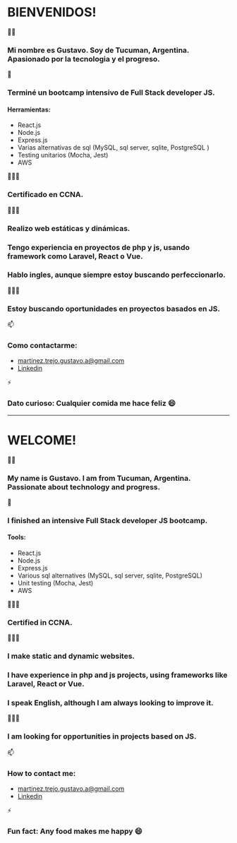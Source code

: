 # BIENVENIDOS!

👋🏽
### Mi nombre es **Gustavo**. Soy de Tucuman, Argentina. Apasionado por la tecnologia y el progreso. 

🌱
### Terminé un bootcamp intensivo de Full Stack developer JS.
#### Herramientas:
- React.js
- Node.js 
- Express.js
- Varias alternativas de sql (MySQL, sql server, sqlite, PostgreSQL )
- Testing unitarios (Mocha, Jest) 
- AWS 

👷🏽‍♂️
### Certificado en CCNA. 


👨🏽‍💻
### Realizo web estáticas y dinámicas. 
### Tengo experiencia en proyectos de php y js, usando framework como Laravel, React o Vue. 
### Hablo ingles, aunque siempre estoy buscando perfeccionarlo. 

🕵🏽‍♂️
### Estoy buscando oportunidades en proyectos basados en JS. 

📫
### Como contactarme: 
- martinez.trejo.gustavo.a@gmail.com
- [Linkedin](https://www.linkedin.com/in/martinez-trejo-gustavo/)

⚡
### Dato curioso: Cualquier comida me hace feliz 😄

* * *
# WELCOME!

 👋🏽 
### My name is **Gustavo**. I am from Tucuman, Argentina. Passionate about technology and progress. 

 🌱 
### I finished an intensive Full Stack developer JS bootcamp. 
#### Tools: 
- React.js 
- Node.js 
- Express.js 
- Various sql alternatives (MySQL, sql server, sqlite, PostgreSQL) 
- Unit testing (Mocha, Jest) 
- AWS 

 👷🏽‍♂️ 
### Certified in CCNA. 

 👨🏽‍💻 
### I make static and dynamic websites. 
### I have experience in php and js projects, using frameworks like Laravel, React or Vue. 
### I speak English, although I am always looking to improve it. 

 🕵🏽‍♂️
### I am looking for opportunities in projects based on JS.

 📫 
### How to contact me: 
- martinez.trejo.gustavo.a@gmail.com 
- [Linkedin](https://www.linkedin.com/in/martinez-trejo-gustavo/)

 ⚡ 
### Fun fact: Any food makes me happy 😄
